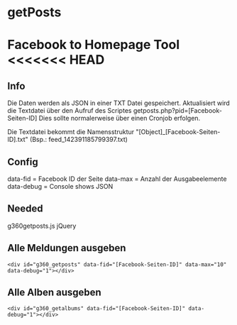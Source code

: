 # getPosts
Facebook to Homepage Tool
<<<<<<< HEAD
=======

## Info

Die Daten werden als JSON in einer TXT Datei gespeichert.
Aktualisiert wird die Textdatei über den Aufruf des Scriptes getposts.php?pid=[Facebook-Seiten-ID]
Dies sollte normalerweise über einen Cronjob erfolgen.

Die Textdatei bekommt die Namensstruktur "[Object]_[Facebook-Seiten-ID].txt" (Bsp.: feed_142391185799397.txt)

## Config
data-fid = Facebook ID der Seite
data-max = Anzahl der Ausgabeelemente
data-debug = Console shows JSON

## Needed
g360getposts.js
jQuery

## Alle Meldungen ausgeben
```
<div id="g360_getposts" data-fid="[Facebook-Seiten-ID]" data-max="10" data-debug="1"></div>
```

## Alle Alben ausgeben
```
<div id="g360_getalbums" data-fid="[Facebook-Seiten-ID]" data-debug="1"></div>
```
